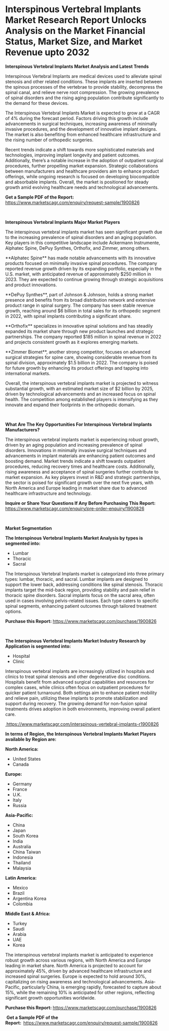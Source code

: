 <p><h1>Interspinous Vertebral Implants Market Research Report Unlocks Analysis on the Market Financial Status, Market Size, and Market Revenue upto 2032</h1></p><p><strong>Interspinous Vertebral Implants Market Analysis and Latest Trends</strong></p>
<p><p>Interspinous Vertebral Implants are medical devices used to alleviate spinal stenosis and other related conditions. These implants are inserted between the spinous processes of the vertebrae to provide stability, decompress the spinal canal, and relieve nerve root compression. The growing prevalence of spinal disorders and the rising aging population contribute significantly to the demand for these devices.</p><p>The Interspinous Vertebral Implants Market is expected to grow at a CAGR of 4% during the forecast period. Factors driving this growth include advancements in surgical techniques, increasing awareness of minimally invasive procedures, and the development of innovative implant designs. The market is also benefiting from enhanced healthcare infrastructure and the rising number of orthopedic surgeries. </p><p>Recent trends indicate a shift towards more sophisticated materials and technologies, improving implant longevity and patient outcomes. Additionally, there’s a notable increase in the adoption of outpatient surgical procedures, further propelling market expansion. Strategic collaborations between manufacturers and healthcare providers aim to enhance product offerings, while ongoing research is focused on developing biocompatible and absorbable implants. Overall, the market is positioned for steady growth amid evolving healthcare needs and technological advancements.</p></p>
<p><strong>Get a Sample PDF of the Report:&nbsp;</strong> <a href="https://www.marketscagr.com/enquiry/request-sample/1900826?utm_campaign=2012&utm_medium=2&utm_source=Github&utm_content=ia&utm_term=16042025&utm_id=interspinous-vertebral-implants">https://www.marketscagr.com/enquiry/request-sample/1900826</a></p>
<p>&nbsp;</p>
<p><strong>Interspinous Vertebral Implants Major Market Players</strong></p>
<p><p>The interspinous vertebral implants market has seen significant growth due to the increasing prevalence of spinal disorders and an aging population. Key players in this competitive landscape include Ackermann Instrumente, Alphatec Spine, DePuy Synthes, Orthofix, and Zimmer, among others.</p><p>**Alphatec Spine** has made notable advancements with its innovative products focused on minimally invasive spinal procedures. The company reported revenue growth driven by its expanding portfolio, especially in the U.S. market, with anticipated revenue of approximately $250 million in 2023. They are expected to continue growing through strategic acquisitions and product innovations.</p><p>**DePuy Synthes**, part of Johnson & Johnson, holds a strong market presence and benefits from its broad distribution network and extensive product range in spinal surgery. The company has seen stable revenue growth, reaching around $6 billion in total sales for its orthopedic segment in 2022, with spinal implants contributing a significant share.</p><p>**Orthofix** specializes in innovative spinal solutions and has steadily expanded its market share through new product launches and strategic partnerships. The company reported $185 million in spinal revenue in 2022 and projects consistent growth as it explores emerging markets.</p><p>**Zimmer Biomet**, another strong competitor, focuses on advanced surgical strategies for spine care, showing considerable revenue from its spinal division, approximately $1.5 billion in 2022. The company is poised for future growth by enhancing its product offerings and tapping into international markets.</p><p>Overall, the interspinous vertebral implants market is projected to witness substantial growth, with an estimated market size of $2 billion by 2025, driven by technological advancements and an increased focus on spinal health. The competition among established players is intensifying as they innovate and expand their footprints in the orthopedic domain.</p></p>
<p>&nbsp;</p>
<p><strong>What Are The Key Opportunities For Interspinous Vertebral Implants Manufacturers?</strong></p>
<p><p>The interspinous vertebral implants market is experiencing robust growth, driven by an aging population and increasing prevalence of spinal disorders. Innovations in minimally invasive surgical techniques and advancements in implant materials are enhancing patient outcomes and boosting demand. Market trends indicate a shift towards outpatient procedures, reducing recovery times and healthcare costs. Additionally, rising awareness and acceptance of spinal surgeries further contribute to market expansion. As key players invest in R&D and strategic partnerships, the sector is poised for significant growth over the next five years, with North America and Europe leading in market share due to advanced healthcare infrastructure and technology.</p></p>
<p><strong>Inquire or Share Your Questions If Any Before Purchasing This Report:</strong> <a href="https://www.marketscagr.com/enquiry/pre-order-enquiry/1900826?utm_campaign=2012&utm_medium=2&utm_source=Github&utm_content=ia&utm_term=16042025&utm_id=interspinous-vertebral-implants">https://www.marketscagr.com/enquiry/pre-order-enquiry/1900826</a></p>
<p>&nbsp;</p>
<p><strong>Market Segmentation</strong></p>
<p><strong>The Interspinous Vertebral Implants Market Analysis by types is segmented into:</strong></p>
<p><ul><li>Lumbar</li><li>Thoracic</li><li>Sacral</li></ul></p>
<p><p>The Interspinous Vertebral Implants market is categorized into three primary types: lumbar, thoracic, and sacral. Lumbar implants are designed to support the lower back, addressing conditions like spinal stenosis. Thoracic implants target the mid-back region, providing stability and pain relief in thoracic spine disorders. Sacral implants focus on the sacral area, often used in cases involving pelvis-related issues. Each type caters to specific spinal segments, enhancing patient outcomes through tailored treatment options.</p></p>
<p><strong>Purchase this Report:&nbsp;</strong><a href="https://www.marketscagr.com/purchase/1900826?utm_campaign=2012&utm_medium=2&utm_source=Github&utm_content=ia&utm_term=16042025&utm_id=interspinous-vertebral-implants">https://www.marketscagr.com/purchase/1900826</a></p>
<p>&nbsp;</p>
<p><strong>The Interspinous Vertebral Implants Market Industry Research by Application is segmented into:</strong></p>
<p><ul><li>Hospital</li><li>Clinic</li></ul></p>
<p><p>Interspinous vertebral implants are increasingly utilized in hospitals and clinics to treat spinal stenosis and other degenerative disc conditions. Hospitals benefit from advanced surgical capabilities and resources for complex cases, while clinics often focus on outpatient procedures for quicker patient turnaround. Both settings aim to enhance patient mobility and relieve pain, utilizing these implants to promote stabilization and support during recovery. The growing demand for non-fusion spinal treatments drives adoption in both environments, improving overall patient care.</p></p>
<p><a href="https://www.marketscagr.com/interspinous-vertebral-implants-r1900826?utm_campaign=2012&utm_medium=2&utm_source=Github&utm_content=ia&utm_term=16042025&utm_id=interspinous-vertebral-implants">&nbsp;https://www.marketscagr.com/interspinous-vertebral-implants-r1900826</a></p>
<p><strong>In terms of Region, the Interspinous Vertebral Implants Market Players available by Region are:</strong></p>
<p>
    <p> <strong> North America: </strong>
        <ul>
            <li>United States</li>
            <li>Canada</li>
        </ul>
        </p> 
    <p> <strong> Europe: </strong>
        <ul>
            <li>Germany</li>
            <li>France</li>
            <li>U.K.</li>
            <li>Italy</li>
            <li>Russia</li>
        </ul>
        </p> 
    <p> <strong> Asia-Pacific: </strong>
        <ul>
            <li>China</li>
            <li>Japan</li>
            <li>South Korea</li>
            <li>India</li>
            <li>Australia</li>
            <li>China Taiwan</li>
            <li>Indonesia</li>
            <li>Thailand</li>
            <li>Malaysia</li>
        </ul>
        </p> 
    <p> <strong> Latin America: </strong>
        <ul>
            <li>Mexico</li>
            <li>Brazil</li>
            <li>Argentina Korea</li>
            <li>Colombia</li>
        </ul>
        </p> 
    <p> <strong> Middle East & Africa: </strong>
        <ul>
            <li>Turkey</li>
            <li>Saudi</li>
            <li>Arabia</li>
            <li>UAE</li>
            <li>Korea</li>
        </ul>
    </p>
    </p>
<p><p>The interspinous vertebral implants market is anticipated to experience robust growth across various regions, with North America and Europe leading in market share. North America is projected to account for approximately 45%, driven by advanced healthcare infrastructure and increased spinal surgeries. Europe is expected to hold around 30%, capitalizing on rising awareness and technological advancements. Asia-Pacific, particularly China, is emerging rapidly, forecasted to capture about 15%, while the remaining 10% is anticipated for other regions, reflecting significant growth opportunities worldwide.</p></p>
<p><strong>Purchase this Report: </strong><a href="https://www.marketscagr.com/purchase/1900826?utm_campaign=2012&utm_medium=2&utm_source=Github&utm_content=ia&utm_term=16042025&utm_id=interspinous-vertebral-implants">https://www.marketscagr.com/purchase/1900826</a></p>
<p>&nbsp;<strong>Get a Sample PDF of the Report:&nbsp;&nbsp;</strong><a href="https://www.marketscagr.com/enquiry/request-sample/1900826?utm_campaign=2012&utm_medium=2&utm_source=Github&utm_content=ia&utm_term=16042025&utm_id=interspinous-vertebral-implants">https://www.marketscagr.com/enquiry/request-sample/1900826</a></p>
<p><strong></strong></p>
<p><p></p><p></p><p></p></p>